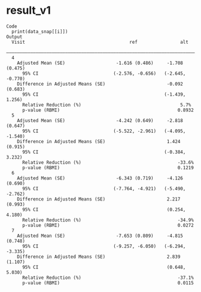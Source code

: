 # result_v1

    Code
      print(data_snap[[i]])
    Output
      Visit                                       ref                alt       
      —————————————————————————————————————————————————————————————————————————
      4                                                                        
        Adjusted Mean (SE)                   -1.616 (0.486)     -1.708 (0.475) 
          95% CI                            (-2.576, -0.656)   (-2.645, -0.770)
        Difference in Adjusted Means (SE)                       -0.092 (0.683) 
          95% CI                                               (-1.439, 1.256) 
          Relative Reduction (%)                                     5.7%      
          p-value (RBMI)                                            0.8932     
      5                                                                        
        Adjusted Mean (SE)                   -4.242 (0.649)     -2.818 (0.647) 
          95% CI                            (-5.522, -2.961)   (-4.095, -1.540)
        Difference in Adjusted Means (SE)                       1.424 (0.915)  
          95% CI                                               (-0.384, 3.232) 
          Relative Reduction (%)                                    -33.6%     
          p-value (RBMI)                                            0.1219     
      6                                                                        
        Adjusted Mean (SE)                   -6.343 (0.719)     -4.126 (0.690) 
          95% CI                            (-7.764, -4.921)   (-5.490, -2.762)
        Difference in Adjusted Means (SE)                       2.217 (0.993)  
          95% CI                                                (0.254, 4.180) 
          Relative Reduction (%)                                    -34.9%     
          p-value (RBMI)                                            0.0272     
      7                                                                        
        Adjusted Mean (SE)                   -7.653 (0.809)     -4.815 (0.748) 
          95% CI                            (-9.257, -6.050)   (-6.294, -3.335)
        Difference in Adjusted Means (SE)                       2.839 (1.107)  
          95% CI                                                (0.648, 5.030) 
          Relative Reduction (%)                                    -37.1%     
          p-value (RBMI)                                            0.0115     

